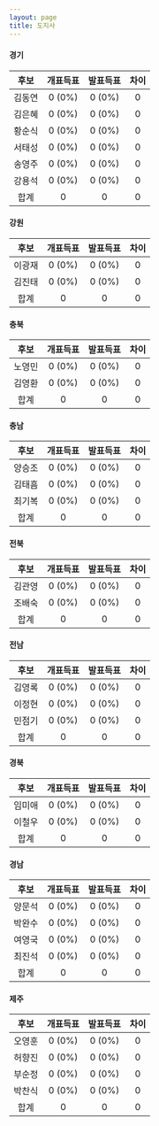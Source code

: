 ```yaml
---
layout: page
title: 도지사
---
```


#### 경기

|후보|개표득표|발표득표|차이|
|:----:|:----:|:----:|:----:|
|김동연|0 (0%)|0 (0%)|0|
|김은혜|0 (0%)|0 (0%)|0|
|황순식|0 (0%)|0 (0%)|0|
|서태성|0 (0%)|0 (0%)|0|
|송영주|0 (0%)|0 (0%)|0|
|강용석|0 (0%)|0 (0%)|0|
|합계|0|0|0|

#### 강원

|후보|개표득표|발표득표|차이|
|:----:|:----:|:----:|:----:|
|이광재|0 (0%)|0 (0%)|0|
|김진태|0 (0%)|0 (0%)|0|
|합계|0|0|0|

#### 충북

|후보|개표득표|발표득표|차이|
|:----:|:----:|:----:|:----:|
|노영민|0 (0%)|0 (0%)|0|
|김영환|0 (0%)|0 (0%)|0|
|합계|0|0|0|

#### 충남

|후보|개표득표|발표득표|차이|
|:----:|:----:|:----:|:----:|
|양승조|0 (0%)|0 (0%)|0|
|김태흠|0 (0%)|0 (0%)|0|
|최기복|0 (0%)|0 (0%)|0|
|합계|0|0|0|

#### 전북

|후보|개표득표|발표득표|차이|
|:----:|:----:|:----:|:----:|
|김관영|0 (0%)|0 (0%)|0|
|조배숙|0 (0%)|0 (0%)|0|
|합계|0|0|0|

#### 전남

|후보|개표득표|발표득표|차이|
|:----:|:----:|:----:|:----:|
|김영록|0 (0%)|0 (0%)|0|
|이정현|0 (0%)|0 (0%)|0|
|민점기|0 (0%)|0 (0%)|0|
|합계|0|0|0|

#### 경북

|후보|개표득표|발표득표|차이|
|:----:|:----:|:----:|:----:|
|임미애|0 (0%)|0 (0%)|0|
|이철우|0 (0%)|0 (0%)|0|
|합계|0|0|0|

#### 경남

|후보|개표득표|발표득표|차이|
|:----:|:----:|:----:|:----:|
|양문석|0 (0%)|0 (0%)|0|
|박완수|0 (0%)|0 (0%)|0|
|여영국|0 (0%)|0 (0%)|0|
|최진석|0 (0%)|0 (0%)|0|
|합계|0|0|0|

#### 제주

|후보|개표득표|발표득표|차이|
|:----:|:----:|:----:|:----:|
|오영훈|0 (0%)|0 (0%)|0|
|허향진|0 (0%)|0 (0%)|0|
|부순정|0 (0%)|0 (0%)|0|
|박찬식|0 (0%)|0 (0%)|0|
|합계|0|0|0|

